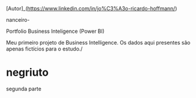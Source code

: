 [Autor]_(https://www.linkedin.com/in/jo%C3%A3o-ricardo-hoffmann/)

nanceiro-



Portfolio Business Inteligence (Power BI)

Meu primeiro projeto de Business Intelligence. Os dados aqui presentes são apenas fictícios para o estudo./
#  negriuto

segunda parte


